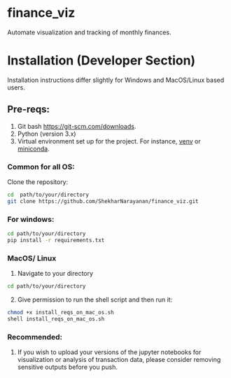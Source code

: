 # finance_viz
Automate visualization and tracking of monthly finances.


# Installation (Developer Section)
Installation instructions differ slightly for Windows and MacOS/Linux based users.

## Pre-reqs:
1. Git bash <https://git-scm.com/downloads>.
2. Python (version 3.x)
3. Virtual environment set up for the project. For instance, [venv](https://docs.python.org/3/library/venv.html) or [miniconda](https://docs.anaconda.com/miniconda/).

### Common for all OS:
Clone the repository:
   ```bash
   cd  path/to/your/directory
   git clone https://github.com/ShekharNarayanan/finance_viz.git
   ```

### For windows:
```bash
cd path/to/your/directory
pip install -r requirements.txt
```
### MacOS/ Linux 
1. Navigate to your directory
```bash
cd path/to/your/directory
```
2. Give permission to run the shell script and then run it:
```bash
chmod +x install_reqs_on_mac_os.sh
shell install_reqs_on_mac_os.sh
```

### Recommended:
1. If you wish to upload your versions of the jupyter notebooks for visualization or analysis of transaction data, please consider removing sensitive outputs before you push.

 
